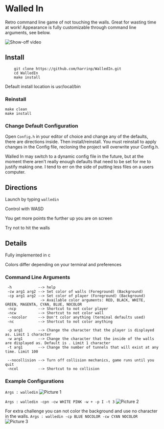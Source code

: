 # Walled In
Retro command line game of not touching the walls. Great for wasting time at work! Appearance is fully customizable through command line arguments, see below.

![Show-off video](https://github.com/harrinp/WalledIn/blob/master/Examples/walledinvid.gif "Show off Video")

## Install
```
    git clone https://github.com/harrinp/WalledIn.git
    cd WalledIn
    make install
```
Default install location is usr/local/bin

### Reinstall
```
make clean
make install
```
### Change Default Configuration
Open `Config.h` in your editor of choice and change any of the defaults, there are directions inside. Then install/reinstall. You must reinstall to apply changes in the Config file, recloning the project will overwrite your Config.h.

Walled In may switch to a dynamic config file in the future, but at the moment there aren't really enough defaults that need to be set for me to justify making one. I tend to err on the side of putting less files on a users computer.

## Directions

Launch by typing `walledin`

Control with WASD

You get more points the further up you are on screen

Try not to hit the walls

## Details

Fully implemented in c

Colors differ depending on your terminal and preferences

### Command Line Arguments
```
 -h            --> help
 -cw arg1 arg2 --> Set color of walls (Foreground) (Background)
 -cp arg1 arg2 --> Set color of player (Foreground) (Background)
                -> Available color arguments: RED, BLACK, WHITE, GREEN, MAGENTA, CYAN, BLUE, NOCOLOR
 -ncp          --> Shortcut to not color player
 -ncw          --> Shortcut to not color wall
 --nocolor     --> Don't color anything (terminal defaults used)
 -nc           --> Shortcut to not color anything

 -p arg1       --> Change the character that the player is displayed as. Limit 1 character
 -w arg1       --> Change the character that the inside of the walls are displayed as. Default is . Limit 1 character
 -t arg1       --> Change the number of tunnels that will exist at any time. Limit 100

 --nocollision --> Turn off collision mechanics, game runs until you quit
 -ncol         --> Shortcut to no collision
```

### Example Configurations

`Args : walledin`
![Picture 1](https://github.com/harrinp/WalledIn/blob/master/Examples/Empty_Walls.png "PIC1")

`Args : walledin -cpn -cw WHITE PINK -w + -p I -t 3`
![Picture 2](https://github.com/harrinp/WalledIn/blob/master/Examples/PinkWithI.png "PIC2")

For extra challenge you can not color the background and use no character in the walls.
`Args : walledin -cp BLUE NOCOLOR -cw CYAN NOCOLOR`
![Picture 3](https://github.com/harrinp/WalledIn/blob/master/Examples/DefaultBackBlue.png "PIC3")
